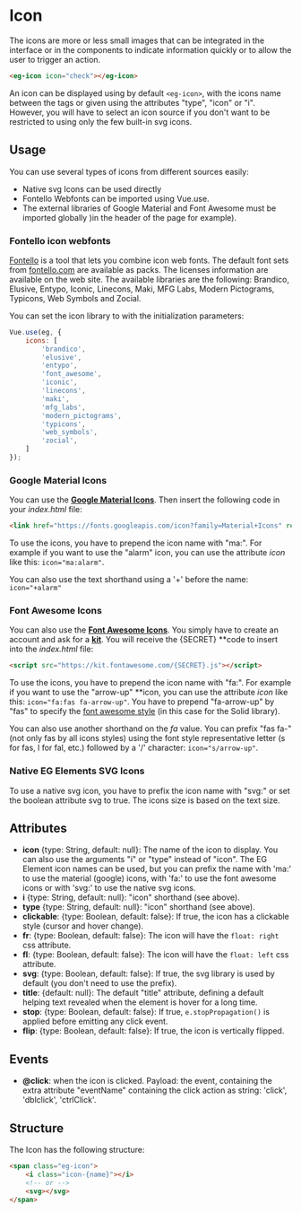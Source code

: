 # Icon

The icons are more or less small images that can be integrated in the interface or in the components to indicate information quickly or to allow the user to trigger an action.

```html
<eg-icon icon="check"></eg-icon>
```

An icon can be displayed using by default `<eg-icon>`, with the icons name between the tags or given using the attributes "type", "icon" or "i". However, you will have to select an icon source if you don't want to be restricted to using only the few built-in svg icons.

## Usage

You can use several types of icons from different sources easily:

- Native svg Icons can be used directly
- Fontello Webfonts can be imported using Vue.use.
- The external libraries of Google Material and Font Awesome must be imported globally )in the header of the page for example).

### Fontello icon webfonts

[Fontello](https://github.com/fontello/fontello) is a tool that lets you combine icon web fonts. The default font sets from [fontello.com](http://fontello.com) are available as packs. The licenses information are available on the web site. The available libraries are the following: Brandico, Elusive, Entypo, Iconic, Linecons, Maki, MFG Labs, Modern Pictograms, Typicons, Web Symbols and Zocial.

You can set the icon library to with the initialization parameters: 

```jsx
Vue.use(eg, {
    icons: [
        'brandico',
        'elusive',
        'entypo',
        'font_awesome',
        'iconic',
        'linecons',
        'maki',
        'mfg_labs',
        'modern_pictograms',
        'typicons',
        'web_symbols',
        'zocial',
    ]
});
```

### Google Material Icons

You can use the **[Google Material Icons](https://material.io/tools/icons)**. Then insert the following code in your *index.html* file:

```html
<link href="https://fonts.googleapis.com/icon?family=Material+Icons" rel="stylesheet">
```

To use the icons, you have to prepend the icon name with "ma:". For example if you want to use the "alarm" icon, you can use the attribute *icon* like this: `icon="ma:alarm"`. 

You can also use the text shorthand using a '+' before the name: `icon="+alarm"`

### Font Awesome Icons

You can also use the **[Font Awesome Icons](https://fontawesome.com/icons)**. You simply have to create an account and ask for a **[kit](https://fontawesome.com/start)**. You will receive the {SECRET} **code to insert into the *index.html* file:

```html
<script src="https://kit.fontawesome.com/{SECRET}.js"></script>
```

To use the icons, you have to prepend the icon name with "fa:". For example if you want to use the "arrow-up" **icon, you can use the attribute *icon* like this: `icon="fa:fas fa-arrow-up"`. You have to prepend "fa-arrow-up" by "fas" to specify the [font awesome style](https://fontawesome.com/how-to-use/on-the-web/referencing-icons/basic-use) (in this case for the Solid library). 

You can also use another shorthand on the *fa* value. You can prefix "fas fa-" (not only fas by all icons styles) using the font style representative letter (s for fas, l for fal, etc.) followed by a '/' character: `icon="s/arrow-up"`.

### Native EG Elements SVG Icons

To use a native svg icon, you have to prefix the icon name with "svg:" or set the boolean attribute svg to true. The icons size is based on the text size.

## Attributes

- **icon** {type: String, default: null}: The name of the icon to display. You can also use the arguments "i" or "type" instead of "icon". The EG Element icon names can be used, but you can prefix the name with 'ma:' to use the material (google) icons, with 'fa:' to use the font awesome icons or with 'svg:' to use the native svg icons.
- **i** {type: String, default: null}: "icon" shorthand (see above).
- **type** {type: String, default: null}: "icon" shorthand (see above).
- **clickable**: {type: Boolean, default: false}: If true, the icon has a clickable style (cursor and hover change).
- **fr**: {type: Boolean, default: false}: The icon will have the `float: right` css attribute.
- **fl**: {type: Boolean, default: false}: The icon will have the `float: left` css attribute.
- **svg**: {type: Boolean, default: false}: If true, the svg library is used by default (you don't need to use the prefix).
- **title**: {default: null}: The default "title" attribute, defining a default helping text revealed when the element is hover for a long time.
- **stop**: {type: Boolean, default: false}: If true, `e.stopPropagation()` is applied before emitting any click event.
- **flip**: {type: Boolean, default: false}: If true, the icon is vertically flipped.

## Events

- **@click**: when the icon is clicked. Payload: the event, containing the extra attribute "eventName" containing the click action as string: 'click', 'dblclick', 'ctrlClick'.

## Structure

The Icon has the following structure:

```html
<span class="eg-icon">
	<i class="icon-{name}"></i>
	<!-- or -->
	<svg></svg>
</span>
```